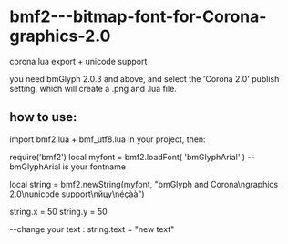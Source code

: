 bmf2---bitmap-font-for-Corona-graphics-2.0
==========================================

corona lua export + unicode support

you need bmGlyph 2.0.3 and above, and select the 'Corona 2.0' publish setting, which will create a .png and .lua file.

how to use:
-----------

import bmf2.lua + bmf_utf8.lua in your project, then:

require('bmf2')
local myfont = bmf2.loadFont( 'bmGlyphArial' ) --bmGlyphArial is your fontname

local string = bmf2.newString(myfont, "bmGlyph and Corona\ngraphics 2.0\nunicode support\nйцу\néçàà")

string.x = 50
string.y = 50

--change your text :  string.text = "new text"


